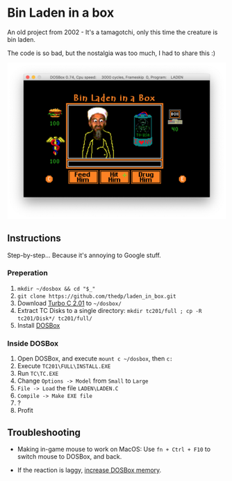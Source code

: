 # Bin Laden in a box
An old project from 2002 - It's a tamagotchi, only this time the creature is bin laden.<br/>

The code is so bad, but the nostalgia was too much, I had to share this :)

<center>
<img src="__2018__/screenshot.png" alt="screenshot">
</center>

## Instructions

Step-by-step... Because it's annoying to Google stuff.

### Preperation
1. `mkdir ~/dosbox && cd "$_"`
2. `git clone https://github.com/thedp/laden_in_box.git`
3. Download [Turbo C 2.01](http://cc.embarcadero.com/item/25636) to `~/dosbox/`
4. Extract TC Disks to a single directory: `mkdir tc201/full ; cp -R tc201/Disk*/ tc201/full/`
5. Install [DOSBox](https://www.dosbox.com)

### Inside DOSBox
1. Open DOSBox, and execute `mount c ~/dosbox`, then `c:`
2. Execute `TC201\FULL\INSTALL.EXE`
3. Run `TC\TC.EXE`
4. Change `Options -> Model` from `Small` to `Large`
5. `File -> Load` the file `LADEN\LADEN.C`
6. `Compile -> Make EXE file`
7. ?
8. Profit

## Troubleshooting
- Making in-game mouse to work on MacOS: Use `fn + Ctrl + F10` to switch mouse to DOSBox, and back.

- If the reaction is laggy, [increase DOSBox memory](https://www.dosbox.com/wiki/DOSBox_FAQ#Increasing_memory_size).
